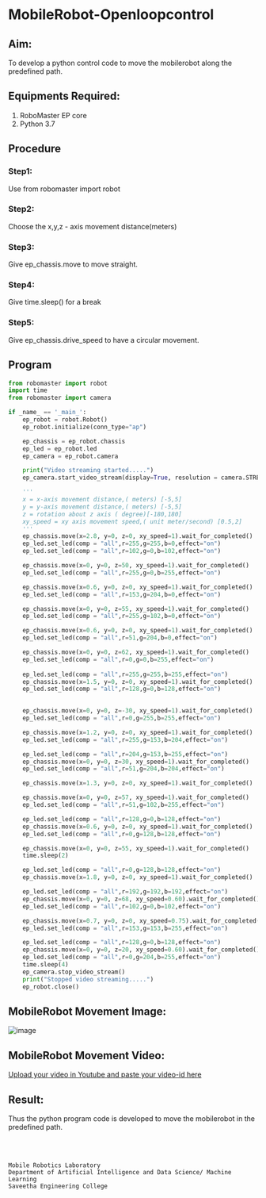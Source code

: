 # MobileRobot-Openloopcontrol
## Aim:

To develop a python control code to move the mobilerobot along the predefined path.

## Equipments Required:
1. RoboMaster EP core
2. Python 3.7

## Procedure

### Step1:
Use from robomaster import robot

### Step2:
Choose the x,y,z - axis movement distance(meters)

### Step3:
Give ep_chassis.move to move straight.

### Step4:
Give time.sleep() for a break

### Step5:
Give ep_chassis.drive_speed to have a circular movement.
## Program
```python
from robomaster import robot
import time
from robomaster import camera

if _name_ == '_main_':
    ep_robot = robot.Robot()
    ep_robot.initialize(conn_type="ap")

    ep_chassis = ep_robot.chassis
    ep_led = ep_robot.led
    ep_camera = ep_robot.camera

    print("Video streaming started.....")
    ep_camera.start_video_stream(display=True, resolution = camera.STREAM_360P)

    '''
    x = x-axis movement distance,( meters) [-5,5]
    y = y-axis movement distance,( meters) [-5,5]
    z = rotation about z axis ( degree)[-180,180]
    xy_speed = xy axis movement speed,( unit meter/second) [0.5,2]
    '''
    ep_chassis.move(x=2.8, y=0, z=0, xy_speed=1).wait_for_completed()
    ep_led.set_led(comp = "all",r=255,g=255,b=0,effect="on")
    ep_led.set_led(comp = "all",r=102,g=0,b=102,effect="on")

    ep_chassis.move(x=0, y=0, z=50, xy_speed=1).wait_for_completed()
    ep_led.set_led(comp = "all",r=255,g=0,b=255,effect="on")

    ep_chassis.move(x=0.6, y=0, z=0, xy_speed=1).wait_for_completed()
    ep_led.set_led(comp = "all",r=153,g=204,b=0,effect="on")

    ep_chassis.move(x=0, y=0, z=55, xy_speed=1).wait_for_completed()
    ep_led.set_led(comp = "all",r=255,g=102,b=0,effect="on")

    ep_chassis.move(x=0.6, y=0, z=0, xy_speed=1).wait_for_completed()
    ep_led.set_led(comp = "all",r=51,g=204,b=0,effect="on")

    ep_chassis.move(x=0, y=0, z=62, xy_speed=1).wait_for_completed()
    ep_led.set_led(comp = "all",r=0,g=0,b=255,effect="on")
    
    ep_led.set_led(comp = "all",r=255,g=255,b=255,effect="on")
    ep_chassis.move(x=1.5, y=0, z=0, xy_speed=1).wait_for_completed()
    ep_led.set_led(comp = "all",r=128,g=0,b=128,effect="on")

    
    ep_chassis.move(x=0, y=0, z=-30, xy_speed=1).wait_for_completed()
    ep_led.set_led(comp = "all",r=0,g=255,b=255,effect="on")

    ep_chassis.move(x=1.2, y=0, z=0, xy_speed=1).wait_for_completed()
    ep_led.set_led(comp = "all",r=255,g=153,b=204,effect="on")

    ep_led.set_led(comp = "all",r=204,g=153,b=255,effect="on")
    ep_chassis.move(x=0, y=0, z=30, xy_speed=1).wait_for_completed()
    ep_led.set_led(comp = "all",r=51,g=204,b=204,effect="on")

    ep_chassis.move(x=1.3, y=0, z=0, xy_speed=1).wait_for_completed()

    ep_chassis.move(x=0, y=0, z=57, xy_speed=1).wait_for_completed()
    ep_led.set_led(comp = "all",r=51,g=102,b=255,effect="on")

    ep_led.set_led(comp = "all",r=128,g=0,b=128,effect="on")
    ep_chassis.move(x=0.6, y=0, z=0, xy_speed=1).wait_for_completed()
    ep_led.set_led(comp = "all",r=0,g=128,b=128,effect="on")

    ep_chassis.move(x=0, y=0, z=55, xy_speed=1).wait_for_completed()
    time.sleep(2)

    ep_led.set_led(comp = "all",r=0,g=128,b=128,effect="on")
    ep_chassis.move(x=1.8, y=0, z=0, xy_speed=1).wait_for_completed()

    ep_led.set_led(comp = "all",r=192,g=192,b=192,effect="on")
    ep_chassis.move(x=0, y=0, z=68, xy_speed=0.60).wait_for_completed()
    ep_led.set_led(comp = "all",r=102,g=0,b=102,effect="on")

    ep_chassis.move(x=0.7, y=0, z=0, xy_speed=0.75).wait_for_completed()
    ep_led.set_led(comp = "all",r=153,g=153,b=255,effect="on")

    ep_led.set_led(comp = "all",r=128,g=0,b=128,effect="on")
    ep_chassis.move(x=0, y=0, z=20, xy_speed=0.60).wait_for_completed()
    ep_led.set_led(comp = "all",r=0,g=204,b=255,effect="on")
    time.sleep(4)
    ep_camera.stop_video_stream()
    print("Stopped video streaming.....")
    ep_robot.close()
```

## MobileRobot Movement Image:

![image](https://github.com/mrnaviz/mobilerobot-openloopcontrol/assets/123350791/7ce51c02-deee-4a55-b0c6-a3529ddfacce)


## MobileRobot Movement Video:

[Upload your video in Youtube and paste your video-id here](https://youtu.be/Z_yCnKZYcak)


## Result:
Thus the python program code is developed to move the mobilerobot in the predefined path.


<br/>
<br/>

```
Mobile Robotics Laboratory
Department of Artificial Intelligence and Data Science/ Machine Learning
Saveetha Engineering College
```
